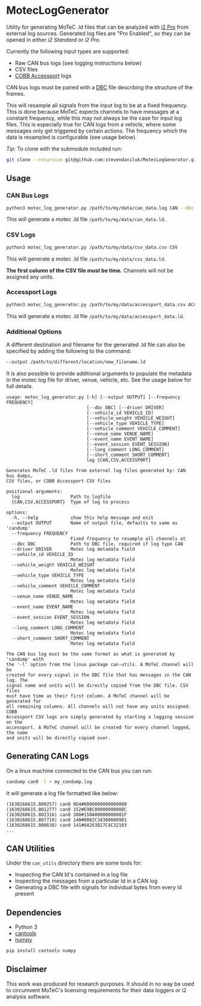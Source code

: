 # MotecLogGenerator

Utility for generating MoTeC .ld files that can be analyzed with [i2 Pro](https://www.motec.com.au/i2/i2overview/) from external log sources. Generated log files are "Pro Enabled", so they can be opened in either *i2 Standard* or *i2 Pro*.

Currently the following input types are supported:
* Raw CAN bus logs (see logging instructions below)
* CSV files
* [COBB Accessport](https://www.cobbtuning.com/products/accessport) logs

CAN bus logs must be paired with a [DBC](https://docs.openvehicles.com/en/latest/components/vehicle_dbc/docs/dbc-primer.html) file describing the structure of the frames.

This will resample all signals from the input log to be at a fixed frequency. This is done because MoTeC expects channels to have messages at a constant frequency, while this may not always be the case for input log files. This is especially true for CAN logs from a vehicle, where some messages only get triggered by certain actions. The frequency which the data is resampled is configurable (see usage below).

*Tip:* To clone with the submodule included run:
```bash
git clone --recursive git@github.com:stevendaniluk/MotecLogGenerator.git
```

## Usage

### CAN Bus Logs
```bash
python3 motec_log_generator.py /path/to/my/data/can_data.log CAN --dbc /path/to/my/data/car.dbc
```

This will generate a motec .ld file `/path/to/my/data/can_data.ld`.

### CSV Logs
```bash
python3 motec_log_generator.py /path/to/my/data/csv_data.csv CSV
```

This will generate a motec .ld file `/path/to/my/data/csv_data.ld`.

**The first column of the CSV file must be time.** Channels will not be assigned any units.

### Accessport Logs

```bash
python3 motec_log_generator.py /path/to/my/data/accessport_data.csv ACCESSPORT
```

This will generate a motec .ld file `/path/to/my/data/accessport_data.ld`.

### Additional Options
A different destination and filename for the generated .ld file can also be specified by adding the following to the command:
```bash
--output /path/to/different/location/new_filename.ld
```

It is also possible to provide additional arguments to populate the metadata in the motec log file for driver, venue, vehicle, etc. See the usage below for full details.

```
usage: motec_log_generator.py [-h] [--output OUTPUT] [--frequency FREQUENCY]
                              [--dbc DBC] [--driver DRIVER]
                              [--vehicle_id VEHICLE_ID]
                              [--vehicle_weight VEHICLE_WEIGHT]
                              [--vehicle_type VEHICLE_TYPE]
                              [--vehicle_comment VEHICLE_COMMENT]
                              [--venue_name VENUE_NAME]
                              [--event_name EVENT_NAME]
                              [--event_session EVENT_SESSION]
                              [--long_comment LONG_COMMENT]
                              [--short_comment SHORT_COMMENT]
                              log {CAN,CSV,ACCESSPORT}

Generates MoTeC .ld files from external log files generated by: CAN bus dumps,
CSV files, or COBB Accessport CSV files

positional arguments:
  log                   Path to logfile
  {CAN,CSV,ACCESSPORT}  Type of log to process

options:
  -h, --help            show this help message and exit
  --output OUTPUT       Name of output file, defaults to same as 'candump'
  --frequency FREQUENCY
                        Fixed frequency to resample all channels at
  --dbc DBC             Path to DBC file, required if log type CAN
  --driver DRIVER       Motec log metadata field
  --vehicle_id VEHICLE_ID
                        Motec log metadata field
  --vehicle_weight VEHICLE_WEIGHT
                        Motec log metadata field
  --vehicle_type VEHICLE_TYPE
                        Motec log metadata field
  --vehicle_comment VEHICLE_COMMENT
                        Motec log metadata field
  --venue_name VENUE_NAME
                        Motec log metadata field
  --event_name EVENT_NAME
                        Motec log metadata field
  --event_session EVENT_SESSION
                        Motec log metadata field
  --long_comment LONG_COMMENT
                        Motec log metadata field
  --short_comment SHORT_COMMENT
                        Motec log metadata field

The CAN bus log must be the same format as what is generated by 'candump' with
the '-l' option from the linux package can-utils. A MoTeC channel will be
created for every signal in the DBC file that has messages in the CAN log. The
signal name and units will be directly copied from the DBC file. CSV files
must have time as their first column. A MoTeC channel will be generated for
all remaining columns. All channels will not have any units assigned. COBB
Accessport CSV logs are simply generated by starting a logging session on the
accessport. A MoTeC channel will be created for every channel logged, the name
and units will be directly copied over.
```

## Generating CAN Logs

On a linux machine connected to the CAN bus you can run:
```bash
candump can0 -l > my_candump.log
```

It will generate a log file formatted like below:
```
(1630268615.800257) can0 0D4#0000000000000000
(1630268615.801277) can0 152#E9BC00000000008C
(1630268615.802316) can0 380#150A00000000001F
(1630268615.807716) can0 140#0082C34300000981
(1630268615.808638) can0 141#6A263B27C4C32103
...
```

## CAN Utilities
Under the `can_utils` directory there are some tools for:
* Inspecting the CAN Id's contained in a log file
* Inspecting the messages from a particular Id in a CAN log
* Generating a DBC file with signals for individual bytes from every Id present

## Dependencies
* Python 3
* [cantools](https://cantools.readthedocs.io)
* [numpy](https://numpy.org/)

```bash
pip install cantools numpy
```

## Disclaimer
This work was produced for research purposes. It should in no way be used to circumvent MoTeC's licensing requirements for their data loggers or i2 analysis software.
